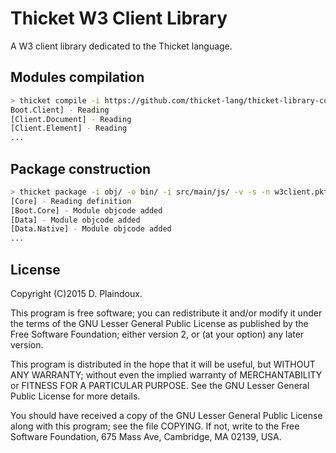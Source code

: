 # Thicket W3 Client Library

A W3 client library dedicated to the Thicket language.

## Modules compilation

```sh
> thicket compile -i https://github.com/thicket-lang/thicket-library-core/bin -p Core -o obj -v `find src/main/thicket -name \*.tkt`
Boot.Client] - Reading
[Client.Document] - Reading
[Client.Element] - Reading
...
```

## Package construction

```sh
> thicket package -i obj/ -o bin/ -i src/main/js/ -v -s -n w3client.pkt 
[Core] - Reading definition
[Boot.Core] - Module objcode added
[Data] - Module objcode added
[Data.Native] - Module objcode added
...
```

## License

Copyright (C)2015 D. Plaindoux.

This program is  free software; you can redistribute  it and/or modify
it  under the  terms  of  the GNU  Lesser  General  Public License  as
published by  the Free Software  Foundation; either version 2,  or (at
your option) any later version.

This program  is distributed in the  hope that it will  be useful, but
WITHOUT   ANY  WARRANTY;   without  even   the  implied   warranty  of
MERCHANTABILITY  or FITNESS  FOR  A PARTICULAR  PURPOSE.  See the  GNU
Lesser General Public License for more details.

You  should have  received a  copy of  the GNU  Lesser General  Public
License along with  this program; see the file COPYING.  If not, write
to the  Free Software Foundation,  675 Mass Ave, Cambridge,  MA 02139,
USA.

